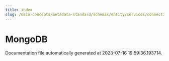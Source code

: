 ```yaml
---
title: index
slug: /main-concepts/metadata-standard/schemas/entity/services/connections/database/mongodb
---
```


# MongoDB

Documentation file automatically generated at 2023-07-16 19:59:36.193714.
